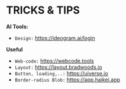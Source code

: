 # TRICKS & TIPS

**AI Tools:**
- `Design:` https://ideogram.ai/login

**Useful**
- `Web-code:` https://webcode.tools
- `Layout:` https://layout.bradwoods.io
- `Button, loading,..:` https://uiverse.io
- `Border-radius Blob:` https://app.haikei.app
